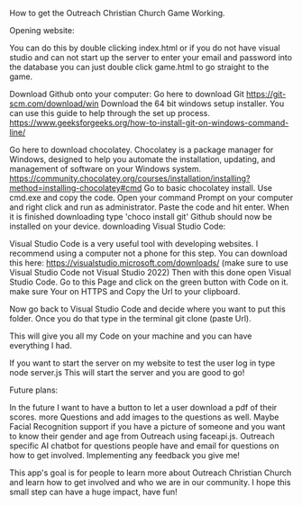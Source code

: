 How to get the Outreach Christian Church Game Working.

Opening website:

You can do this by double clicking index.html or if you do not have visual studio and can not start up the server to enter your email and password into the database you can just double click game.html to go straight to the game.

Download Github onto your computer:
Go here to download Git https://git-scm.com/download/win
Download the 64 bit windows setup installer.
You can use this guide to help through the set up process.
https://www.geeksforgeeks.org/how-to-install-git-on-windows-command-line/

Go here to download chocolatey. Chocolatey is a package manager for Windows, designed to help you automate the installation, updating, and management of software on your Windows system. 
https://community.chocolatey.org/courses/installation/installing?method=installing-chocolatey#cmd
Go to basic chocolatey install.
Use cmd.exe and copy the code.
Open your command Prompt on your computer and right click and run as administrator.
Paste the code and hit enter.
When it is finished downloading type
'choco install git'
Github should now be installed on your device.
downloading Visual Studio Code:

Visual Studio Code is a very useful tool with developing websites. I recommend using a computer not a phone for this step. You can download this here: 
https://visualstudio.microsoft.com/downloads/
(make sure to use Visual Studio Code not Visual Studio 2022)
Then with this done open Visual Studio Code. 
Go to this Page and click on the green button with Code on it. make sure Your on HTTPS and Copy the Url to your clipboard. 

Now go back to Visual Studio Code and decide where you want to put this folder. Once you do that type in the terminal
git clone (paste Url).

This will give you all my Code on your machine and you can have everything I had. 

If you want to start the server on my website to test the user log in type
node server.js
This will start the server and you are good to go!

Future plans:

In the future I want to have a button to let a user download a pdf of their scores.
more Questions and add images to the questions as well.
Maybe Facial Recognition support if you have a picture of someone and you want to know their gender and age from Outreach using faceapi.js.
Outreach specific AI chatbot for questions people have and email for questions on how to get involved.
Implementing any feedback you give me!

This app's goal is for people to learn more about Outreach Christian Church and learn how to get involved and who we are in our community. I hope this small step can have a huge impact, have fun!




